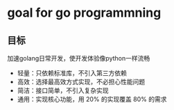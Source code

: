 # goal for go programmning

## 目标

加速golang日常开发，使开发体验像python一样流畅

- 轻量：只依赖标准库，不引入第三方依赖
- 高效：选择最高效方式实现，不必担心性能问题
- 简洁：接口简单，不引入复杂实现
- 通用：实现核心功能，用 20% 的实现覆盖 80% 的需求
